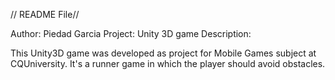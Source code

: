 // README File//

Author: Piedad Garcia
Project: Unity 3D game
Description:

This Unity3D game was developed as project for Mobile Games subject at CQUniversity. 
It's  a runner game in which the player should avoid obstacles. 